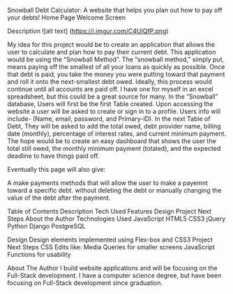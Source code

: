 Snowball Debt Calculator:
A website that helps you plan out how to pay off your debts!
Home Page Welcome Screen

Description
![alt text] (https://i.imgur.com/C4UIQfP.png)

My idea for this project would be to create an application that allows the user to calculate and plan how to pay their current debt.  This application would be using the “Snowball Method”.  The “snowball method,” simply put, means paying off the smallest of all your loans as quickly as possible. Once that debt is paid, you take the money you were putting toward that payment and roll it onto the next-smallest debt owed. Ideally, this process would continue until all accounts are paid off.
I have one for myself in an excel spreadsheet, but this could be a great source for many.
In the “Snowball” database, Users will first be the first Table created.   Upon accessing the website a user will be asked to create or sign in to a profile.  Users info will include- (Name, email, password, and Primary-ID).  In the next Table of Debt, They will be asked to add the total owed, debt provider name, billing date (monthly), percentage of interest rates, and current minimum payment.
The hope would be to create an easy dashboard that shows the user the total still owed, the monthly minimum payment (totaled), and the expected deadline to have things paid off.

Eventually this page will also give:

A make payments methods that will allow the user to make a payemnt toward a specific debt. without deleting the debt or manually changing the value of the debt after the payment.


Table of Contents
Description
Tech Used
Features
Design
Project Next Steps
About the Author
Technologies Used
JavaScript
HTML5
CSS3
jQuery
Python
Django
PostgreSQL

Design
Design elements implemented using Flex-box and CSS3
Project Next Steps
CSS Edits like:
Media Queries for smaller screens
JavaScript Functions for usability

About The Author
I build website applications and will be focusing on the Full-Stack development. I have a computer science degree, but have been focusing on Full-Stack development since graduation.